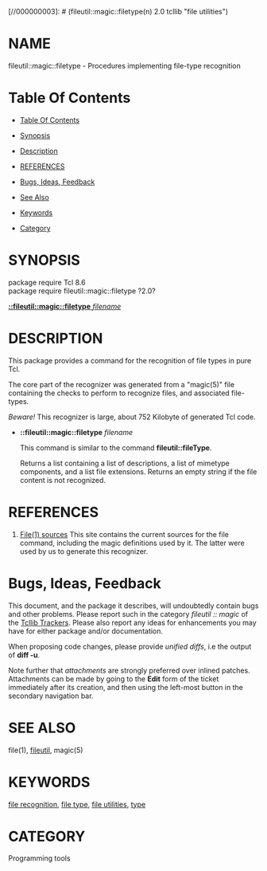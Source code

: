 
[//000000001]: # (fileutil::magic::filetype - file utilities)
[//000000002]: # (Generated from file 'filetypes.man' by tcllib/doctools with format 'markdown')
[//000000003]: # (fileutil::magic::filetype(n) 2.0 tcllib "file utilities")

# NAME

fileutil::magic::filetype - Procedures implementing file-type recognition

# <a name='toc'></a>Table Of Contents

  -  [Table Of Contents](#toc)

  -  [Synopsis](#synopsis)

  -  [Description](#section1)

  -  [REFERENCES](#section2)

  -  [Bugs, Ideas, Feedback](#section3)

  -  [See Also](#see-also)

  -  [Keywords](#keywords)

  -  [Category](#category)

# <a name='synopsis'></a>SYNOPSIS

package require Tcl 8.6  
package require fileutil::magic::filetype ?2.0?  

[__::fileutil::magic::filetype__ *filename*](#1)  

# <a name='description'></a>DESCRIPTION

This package provides a command for the recognition of file types in pure Tcl.

The core part of the recognizer was generated from a "magic(5)" file containing
the checks to perform to recognize files, and associated file-types.

*Beware!* This recognizer is large, about 752 Kilobyte of generated Tcl code.

  - <a name='1'></a>__::fileutil::magic::filetype__ *filename*

    This command is similar to the command __fileutil::fileType__.

    Returns a list containing a list of descriptions, a list of mimetype
    components, and a list file extensions. Returns an empty string if the file
    content is not recognized.

# <a name='section2'></a>REFERENCES

  1. [File(1) sources](ftp://ftp.astron.com/pub/file/) This site contains the
     current sources for the file command, including the magic definitions used
     by it. The latter were used by us to generate this recognizer.

# <a name='section3'></a>Bugs, Ideas, Feedback

This document, and the package it describes, will undoubtedly contain bugs and
other problems. Please report such in the category *fileutil :: magic* of the
[Tcllib Trackers](http://core.tcl.tk/tcllib/reportlist). Please also report any
ideas for enhancements you may have for either package and/or documentation.

When proposing code changes, please provide *unified diffs*, i.e the output of
__diff -u__.

Note further that *attachments* are strongly preferred over inlined patches.
Attachments can be made by going to the __Edit__ form of the ticket immediately
after its creation, and then using the left-most button in the secondary
navigation bar.

# <a name='see-also'></a>SEE ALSO

file(1), [fileutil](../fileutil/fileutil.md), magic(5)

# <a name='keywords'></a>KEYWORDS

[file recognition](../../../../index.md#file_recognition), [file
type](../../../../index.md#file_type), [file
utilities](../../../../index.md#file_utilities),
[type](../../../../index.md#type)

# <a name='category'></a>CATEGORY

Programming tools
